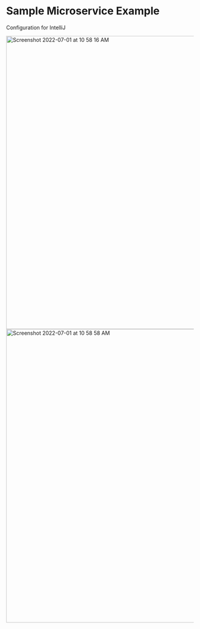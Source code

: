 # Sample Microservice Example

Configuration for IntelliJ

<img width="786" alt="Screenshot 2022-07-01 at 10 58 16 AM" src="https://user-images.githubusercontent.com/12857531/176816036-e6df4a05-8066-49c0-bfe9-e276c81edcf0.png">


<img width="787" alt="Screenshot 2022-07-01 at 10 58 58 AM" src="https://user-images.githubusercontent.com/12857531/176816065-6c0311e0-fad6-422c-9ef5-4d598bfa1e87.png">
